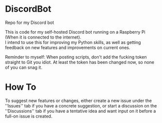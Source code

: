 # DiscordBot
Repo for my Discord bot

This is code for my self-hosted Discord bot running on a Raspberry Pi (When it is connected to the internet).  
I intend to use this for improving my Python skills, as well as getting feedback on new features and improvements on current ones.

Reminder to myself: When posting scripts, don't add the fucking token straight to Git you idiot. At least the token has been changed now, so none of you can snag it.

# How To  
To suggest new features or changes, either create a new issue under the ''Issues'' tab if you have a concrete suggestion, or start a discussion on the ''Discussions'' tab if you have a tentative idea and want input on it before a full-on issue is created.
